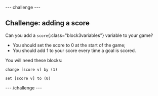 --- challenge ---

## Challenge: adding a score
Can you add a `score`{:class="block3variables"} variable to your game?

+ You should set the score to 0 at the start of the game;
+ You should add 1 to your score every time a goal is scored.

You will need these blocks:

```blocks3
change [score v] by (1)

set [score v] to (0)
```

--- /challenge ---
